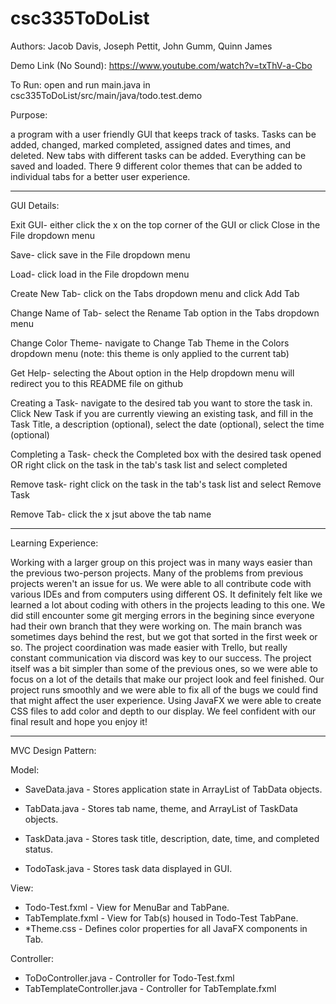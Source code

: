 # csc335ToDoList
Authors: Jacob Davis, Joseph Pettit, John Gumm, Quinn James

Demo Link (No Sound): https://www.youtube.com/watch?v=txThV-a-Cbo

To Run: open and run main.java in csc335ToDoList/src/main/java/todo.test.demo

Purpose: 

a program with a user friendly GUI that keeps track of tasks. Tasks can be added, changed, marked completed, assigned dates and times, and deleted. New tabs with different tasks can be added. Everything can be saved and loaded. There 9 different color themes that can be added to individual tabs for a better user experience.

-------------------------------------------------------------------------------------------------------------------------------------------------

GUI Details:

Exit GUI- either click the x on the top corner of the GUI or click Close in the File dropdown menu

Save- click save in the File dropdown menu

Load- click load in the File dropdown menu

Create New Tab- click on the Tabs dropdown menu and click Add Tab

Change Name of Tab- select the Rename Tab option in the Tabs dropdown menu

Change Color Theme- navigate to Change Tab Theme in the Colors dropdown menu (note: this theme is only applied to the current tab)

Get Help- selecting the About option in the Help dropdown menu will redirect you to this README file on github

Creating a Task- navigate to the desired tab you want to store the task in. Click New Task if you are currently viewing an existing task, and fill in the Task Title, a description (optional), select the date (optional), select the time (optional)

Completing a Task- check the Completed box with the desired task opened OR right click on the task in the tab's task list and select completed

Remove task- right click on the task in the tab's task list and select Remove Task

Remove Tab- click the x jsut above the tab name

-------------------------------------------------------------------------------------------------------------------------------------------------

Learning Experience: 

Working with a larger group on this project was in many ways easier than the previous two-person projects. Many of the problems from previous projects weren't an issue for us. We were able to all contribute code with various IDEs and from computers using different OS. It definitely felt like we learned a lot about coding with others in the projects leading to this one. We did still encounter some git merging errors in the begining since everyone had their own branch that they were working on. The main branch was sometimes days behind the rest, but we got that sorted in the first week or so. The project coordination was made easier with Trello, but really constant communication via discord was key to our success. The project itself was a bit simpler than some of the previous ones, so we were able to focus on a lot of the details that make our project look and feel finished. Our project runs smoothly and we were able to fix all of the bugs we could find that might affect the user experience. Using JavaFX we were able to create CSS files to add color and depth to our display. We feel confident with our final result and hope you enjoy it!

-------------------------------------------------------------------------------------------------------------------------------------------------

MVC Design Pattern: 
 
Model: 
  - SaveData.java - Stores application state in ArrayList of TabData objects.
  - TabData.java  - Stores tab name, theme, and ArrayList of TaskData objects. 
  - TaskData.java - Stores task title, description, date, time, and completed status. 

  - TodoTask.java - Stores task data displayed in GUI. 
  
View: 
  - Todo-Test.fxml   - View for MenuBar and TabPane. 
  - TabTemplate.fxml - View for Tab(s) housed in Todo-Test TabPane.
  - *Theme.css       - Defines color properties for all JavaFX components in Tab. 
  
Controller: 
  - ToDoController.java        - Controller for Todo-Test.fxml
  - TabTemplateController.java - Controller for TabTemplate.fxml
  
